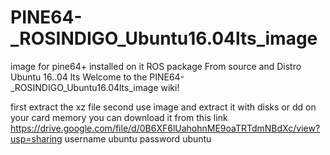 # PINE64-_ROSINDIGO_Ubuntu16.04lts_image
image for pine64+ installed on it ROS package From source and Distro Ubuntu 16..04 lts
Welcome to the PINE64-_ROSINDIGO_Ubuntu16.04lts_image wiki!

first extract the xz file second use image and extract it with disks or dd on your card memory
you can download it from this link 
https://drive.google.com/file/d/0B6XF6lUahohnME9oaTRTdmNBdXc/view?usp=sharing
username ubuntu
password ubuntu
